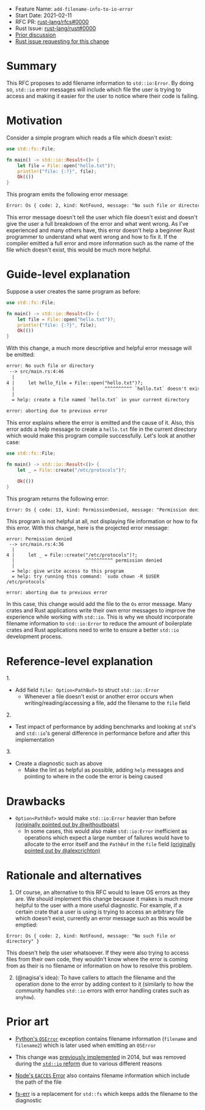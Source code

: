 - Feature Name: `add-filename-info-to-io-error`
- Start Date: 2021-02-11
- RFC PR: [rust-lang/rfcs#0000](https://github.com/rust-lang/rfcs/pull/0000)
- Rust Issue: [rust-lang/rust#0000](https://github.com/rust-lang/rust/issues/0000)
- [Prior discussion](https://internals.rust-lang.org/t/add-filename-information-to-io-error/)
- [Rust issue requesting for this change](https://github.com/rust-lang/rust/issues/44938)

# Summary

[summary]: #summary

This RFC proposes to add filename information to `std::io:Error`. By doing so, `std::io` error messages will include which file the user is trying to access and making it easier for the user to notice where their code is failing.

# Motivation

[motivation]: #motivation

Consider a simple program which reads a file which doesn't exist:

```rust
use std::fs::File;

fn main() -> std::io::Result<()> {
    let file = File::open("hello.txt")?;
    println!("file: {:?}", file);
    Ok(())
}
```

This program emits the following error message:

```txt
Error: Os { code: 2, kind: NotFound, message: "No such file or directory" }
```

This error message doesn't tell the user which file doesn't exist and doesn't give the user a full breakdown of the error and what went wrong. As I've experienced and many others have, this error doesn't help a beginner Rust programmer to understand what went wrong and how to fix it. If the compiler emitted a full error and more information such as the name of the file which doesn't exist, this would be much more helpful.

# Guide-level explanation

[guide-level-explanation]: #guide-level-explanation

Suppose a user creates the same program as before:

```rust
use std::fs::File;

fn main() -> std::io::Result<()> {
    let file = File::open("hello.txt")?;
    println!("file: {:?}", file);
    Ok(())
}
```

With this change, a much more descriptive and helpful error message will be emitted:

```txt
error: No such file or directory
 --> src/main.rs:4:46
  |
4 |     let hello_file = File::open("hello.txt")?;
  |                                 ^^^^^^^^^^ `hello.txt` doesn't exist
  |
  = help: create a file named `hello.txt` in your current directory

error: aborting due to previous error
```

This error explains where the error is emitted and the cause of it. Also, this error adds a help message to create a `hello.txt` file in the current directory which would make this program compile successfully. Let's look at another case:

```rust
use std::fs::File;

fn main() -> std::io::Result<()> {
    let _ = File::create("/etc/protocols")?;

    Ok(())
}
```

This program returns the following error:

```txt
Error: Os { code: 13, kind: PermissionDenied, message: "Permission denied" }
```

This program is not helpful at all, not displaying file information or how to fix this error. With this change, here is the projected error message:

```
error: Permission denied
 --> src/main.rs:4:36
  |
4 |     let _ = File::create("/etc/protocols")?;
  |                          ^^^^^^^^^^ permission denied
  |
  = help: give write access to this program
  = help: try running this command: `sudo chown -R $USER /etc/protocols`

error: aborting due to previous error
```

In this case, this change would add the file to the `Os` error message. Many crates and Rust applications write their own error messages to improve the experience while working with `std::io`. This is why we should incorporate filename information to `std::io:Error` to reduce the amount of boilerplate crates and Rust applications need to write to ensure a better `std::io` development process.

# Reference-level explanation

[reference-level-explanation]: #reference-level-explanation

1\.

- Add field `file: Option<PathBuf>` to struct `std::io::Error`
  - Whenever a file doesn't exist or another error occurs when writing/reading/accessing a file, add the filename to the `file` field

2\.

- Test impact of performance by adding benchmarks and looking at `std`'s and `std::io`'s general difference in performance before and after this implementation

3\.

- Create a diagnostic such as above
  - Make the lint as helpful as possible, adding `help` messages and pointing to where in the code the error is being caused

# Drawbacks

[drawbacks]: #drawbacks

- `Option<PathBuf>` would make `std::io:Error` heavier than before [(originally pointed out by @withoutboats)](https://internals.rust-lang.org/t/add-filename-information-to-io-error/5120/5)
  - In some cases, this would also make `std::io:Error` inefficient as operations which expect a large number of failures would have to allocate to the error itself and the `PathBuf` in the `file` field [(originally pointed out by @alexcrichton)](https://internals.rust-lang.org/t/add-filename-information-to-io-error/5120/7)

# Rationale and alternatives

[rationale-and-alternatives]: #rationale-and-alternatives

1. Of course, an alternative to this RFC would to leave OS errors as they are. We should implement this change because it makes is much more helpful to the user with a more useful diagnostic. For example, if a certain crate that a user is using is trying to access an arbitrary file which doesn't exist, currently an error message such as this would be emptied:

```
Error: Os { code: 2, kind: NotFound, message: "No such file or directory" }
```

This doesn't help the user whatsoever. If they were also trying to access files from their own code, they wouldn't know where the error is coming from as their is no filename or information on how to resolve this problem.

2. (@nagisa's idea): To have callers to attach the filename and the operation done to the error by adding context to it (similarly to how the community handles `std::io` errors with error handling crates such as `anyhow`).

# Prior art

[prior-art]: #prior-art

- [Python's `OSError`](https://docs.python.org/3/library/exceptions.html#OSError) exception contains filename information (`filename` and `filename2`) which is later used when emitting an `OSError`

- This change was [previously implemented](https://github.com/rust-lang/rust/pull/14629) in 2014, but was removed during the [`std::io` reform](https://github.com/rust-lang/rfcs/blob/master/text/0517-io-os-reform.md) due to various different reasons

- [Node's `EACCES` Error](https://man7.org/linux/man-pages/man3/errno.3.html) also contains filename information which include the path of the file

- [fs-err](https://crates.io/crates/fs-err) is a replacement for `std::fs` which keeps adds the filename to the diagnostic
